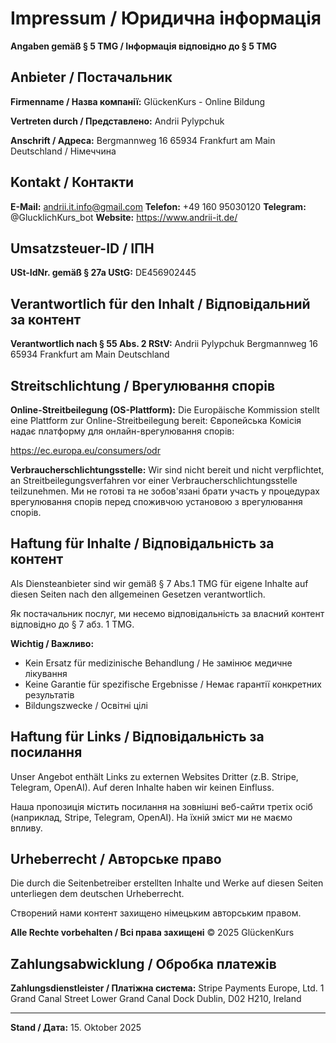 ﻿# Impressum / Юридична інформація

**Angaben gemäß § 5 TMG / Інформація відповідно до § 5 TMG**

## Anbieter / Постачальник

**Firmenname / Назва компанії:**
GlückenKurs - Online Bildung

**Vertreten durch / Представлено:**
Andrii Pylypchuk

**Anschrift / Адреса:**
Bergmannweg 16
65934 Frankfurt am Main
Deutschland / Німеччина

## Kontakt / Контакти

**E-Mail:** andrii.it.info@gmail.com
**Telefon:** +49 160 95030120
**Telegram:** @GlucklichKurs_bot
**Website:** https://www.andrii-it.de/

## Umsatzsteuer-ID / ІПН

**USt-IdNr. gemäß § 27a UStG:**
DE456902445

## Verantwortlich für den Inhalt / Відповідальний за контент

**Verantwortlich nach § 55 Abs. 2 RStV:**
Andrii Pylypchuk
Bergmannweg 16
65934 Frankfurt am Main
Deutschland

## Streitschlichtung / Врегулювання спорів

**Online-Streitbeilegung (OS-Plattform):**
Die Europäische Kommission stellt eine Plattform zur Online-Streitbeilegung bereit:
Європейська Комісія надає платформу для онлайн-врегулювання спорів:

https://ec.europa.eu/consumers/odr

**Verbraucherschlichtungsstelle:**
Wir sind nicht bereit und nicht verpflichtet, an Streitbeilegungsverfahren vor einer Verbraucherschlichtungsstelle teilzunehmen.
Ми не готові та не зобов'язані брати участь у процедурах врегулювання спорів перед споживчою установою з врегулювання спорів.

## Haftung für Inhalte / Відповідальність за контент

Als Diensteanbieter sind wir gemäß § 7 Abs.1 TMG für eigene Inhalte auf diesen Seiten nach den allgemeinen Gesetzen verantwortlich.

Як постачальник послуг, ми несемо відповідальність за власний контент відповідно до § 7 абз. 1 TMG.

**Wichtig / Важливо:**
- Kein Ersatz für medizinische Behandlung / Не замінює медичне лікування
- Keine Garantie für spezifische Ergebnisse / Немає гарантії конкретних результатів
- Bildungszwecke / Освітні цілі

## Haftung für Links / Відповідальність за посилання

Unser Angebot enthält Links zu externen Websites Dritter (z.B. Stripe, Telegram, OpenAI). Auf deren Inhalte haben wir keinen Einfluss.

Наша пропозиція містить посилання на зовнішні веб-сайти третіх осіб (наприклад, Stripe, Telegram, OpenAI). На їхній зміст ми не маємо впливу.

## Urheberrecht / Авторське право

Die durch die Seitenbetreiber erstellten Inhalte und Werke auf diesen Seiten unterliegen dem deutschen Urheberrecht.

Створений нами контент захищено німецьким авторським правом.

**Alle Rechte vorbehalten / Всі права захищені**
© 2025 GlückenKurs

## Zahlungsabwicklung / Обробка платежів

**Zahlungsdienstleister / Платіжна система:**
Stripe Payments Europe, Ltd.
1 Grand Canal Street Lower
Grand Canal Dock
Dublin, D02 H210, Ireland

---

**Stand / Дата:** 15. Oktober 2025
